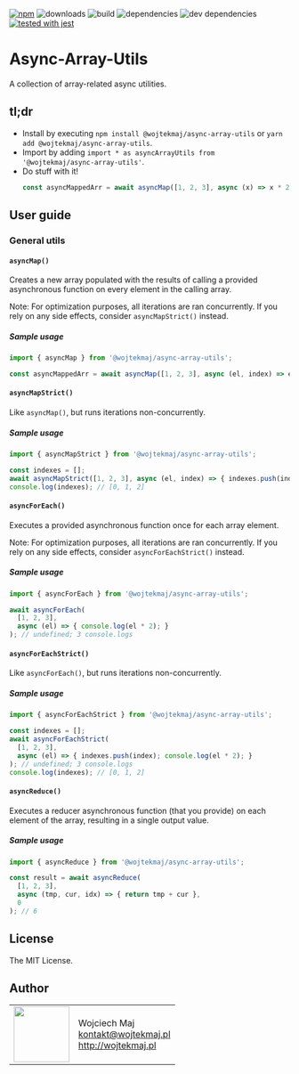 [![npm](https://img.shields.io/npm/v/@wojtekmaj/async-array-utils.svg)](https://www.npmjs.com/package/@wojtekmaj/async-array-utils) ![downloads](https://img.shields.io/npm/dt/@wojtekmaj/async-array-utils.svg) ![build](https://travis-ci.com/wojtekmaj/async-array-utils.svg?branch=master) ![dependencies](https://img.shields.io/david/wojtekmaj/async-array-utils.svg) ![dev dependencies](https://img.shields.io/david/dev/wojtekmaj/async-array-utils.svg) [![tested with jest](https://img.shields.io/badge/tested_with-jest-99424f.svg)](https://github.com/facebook/jest)

# Async-Array-Utils
A collection of array-related async utilities.

## tl;dr
* Install by executing `npm install @wojtekmaj/async-array-utils` or `yarn add @wojtekmaj/async-array-utils`.
* Import by adding `import * as asyncArrayUtils from '@wojtekmaj/async-array-utils'`.
* Do stuff with it!
    ```js
    const asyncMappedArr = await asyncMap([1, 2, 3], async (x) => x * 2);
    ```

## User guide

### General utils

#### `asyncMap()`

Creates a new array populated with the results of calling a provided asynchronous function on every element in the calling array.

Note: For optimization purposes, all iterations are ran concurrently. If you rely on any side effects, consider `asyncMapStrict()` instead.

##### Sample usage

```js
import { asyncMap } from '@wojtekmaj/async-array-utils';

const asyncMappedArr = await asyncMap([1, 2, 3], async (el, index) => el * 2); // [2, 4, 6]
```

#### `asyncMapStrict()`

Like `asyncMap()`, but runs iterations non-concurrently.

##### Sample usage

```js
import { asyncMapStrict } from '@wojtekmaj/async-array-utils';

const indexes = [];
await asyncMapStrict([1, 2, 3], async (el, index) => { indexes.push(index); return el * 2; }); // [2, 4, 6]
console.log(indexes); // [0, 1, 2]
```

#### `asyncForEach()`

Executes a provided asynchronous function once for each array element.

Note: For optimization purposes, all iterations are ran concurrently. If you rely on any side effects, consider `asyncForEachStrict()` instead.

##### Sample usage

```js
import { asyncForEach } from '@wojtekmaj/async-array-utils';

await asyncForEach(
  [1, 2, 3],
  async (el) => { console.log(el * 2); }
); // undefined; 3 console.logs
```

#### `asyncForEachStrict()`

Like `asyncForEach()`, but runs iterations non-concurrently.

##### Sample usage

```js
import { asyncForEachStrict } from '@wojtekmaj/async-array-utils';

const indexes = [];
await asyncForEachStrict(
  [1, 2, 3],
  async (el) => { indexes.push(index); console.log(el * 2); }
); // undefined; 3 console.logs
console.log(indexes); // [0, 1, 2]
```

#### `asyncReduce()`

Executes a reducer asynchronous function (that you provide) on each element of the array, resulting in a single output value.

##### Sample usage

```js
import { asyncReduce } from '@wojtekmaj/async-array-utils';

const result = await asyncReduce(
  [1, 2, 3],
  async (tmp, cur, idx) => { return tmp + cur },
  0
); // 6
```

## License

The MIT License.

## Author

<table>
  <tr>
    <td>
      <img src="https://github.com/wojtekmaj.png?s=100" width="100">
    </td>
    <td>
      Wojciech Maj<br />
      <a href="mailto:kontakt@wojtekmaj.pl">kontakt@wojtekmaj.pl</a><br />
      <a href="http://wojtekmaj.pl">http://wojtekmaj.pl</a>
    </td>
  </tr>
</table>
